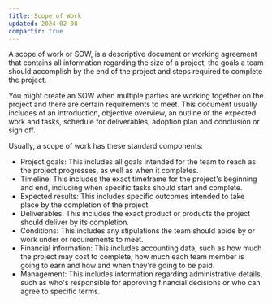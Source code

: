 ```yaml
---
title: Scope of Work
updated: 2024-02-08
compartir: true
---
```


A scope of work or SOW, is a descriptive document or working agreement that contains all information regarding the size of a project, the goals a team should accomplish by the end of the project and steps required to complete the project.

You might create an SOW when multiple parties are working together on the project and there are certain requirements to meet. This document usually includes of an introduction, objective overview, an outline of the expected work and tasks, schedule for deliverables, adoption plan and conclusion or sign off.

Usually, a scope of work has these standard components:

-   Project goals: This includes all goals intended for the team to reach as the project progresses, as well as when it completes.
-   Timeline: This includes the exact timeframe for the project's beginning and end, including when specific tasks should start and complete.
-   Expected results: This includes specific outcomes intended to take place by the completion of the project.
-   Deliverables: This includes the exact product or products the project should deliver by its completion.
-   Conditions: This includes any stipulations the team should abide by or work under or requirements to meet.
-   Financial information: This includes accounting data, such as how much the project may cost to complete, how much each team member is going to earn and how and when they're going to be paid.
-   Management: This includes information regarding administrative details, such as who's responsible for approving financial decisions or who can agree to specific terms.
